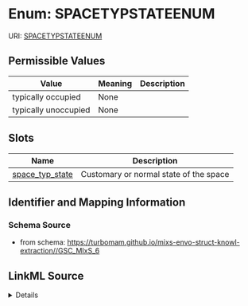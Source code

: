 # Enum: SPACETYPSTATEENUM



URI: [SPACETYPSTATEENUM](SPACETYPSTATEENUM)

## Permissible Values

| Value | Meaning | Description |
| --- | --- | --- |
| typically occupied | None |  |
| typically unoccupied | None |  |




## Slots

| Name | Description |
| ---  | --- |
| [space_typ_state](space_typ_state.md) | Customary or normal state of the space |






## Identifier and Mapping Information







### Schema Source


* from schema: https://turbomam.github.io/mixs-envo-struct-knowl-extraction//GSC_MIxS_6




## LinkML Source

<details>
```yaml
name: SPACE_TYP_STATE_ENUM
from_schema: https://turbomam.github.io/mixs-envo-struct-knowl-extraction//GSC_MIxS_6
rank: 1000
permissible_values:
  typically occupied:
    text: typically occupied
  typically unoccupied:
    text: typically unoccupied

```
</details>

